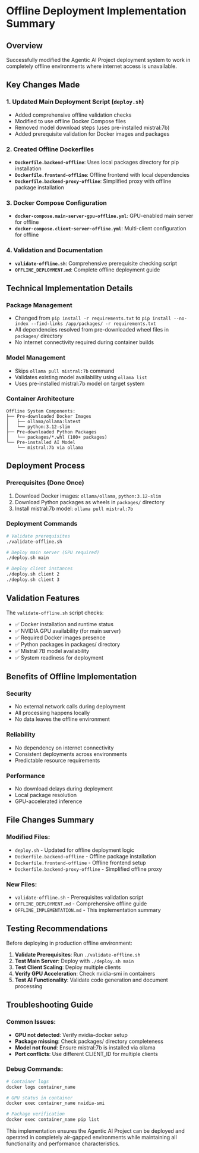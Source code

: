 # Offline Deployment Implementation Summary

## Overview
Successfully modified the Agentic AI Project deployment system to work in completely offline environments where internet access is unavailable.

## Key Changes Made

### 1. Updated Main Deployment Script (`deploy.sh`)
- Added comprehensive offline validation checks
- Modified to use offline Docker Compose files
- Removed model download steps (uses pre-installed mistral:7b)
- Added prerequisite validation for Docker images and packages

### 2. Created Offline Dockerfiles
- **`Dockerfile.backend-offline`**: Uses local packages directory for pip installation
- **`Dockerfile.frontend-offline`**: Offline frontend with local dependencies  
- **`Dockerfile.backend-proxy-offline`**: Simplified proxy with offline package installation

### 3. Docker Compose Configuration
- **`docker-compose.main-server-gpu-offline.yml`**: GPU-enabled main server for offline
- **`docker-compose.client-server-offline.yml`**: Multi-client configuration for offline

### 4. Validation and Documentation
- **`validate-offline.sh`**: Comprehensive prerequisite checking script
- **`OFFLINE_DEPLOYMENT.md`**: Complete offline deployment guide

## Technical Implementation Details

### Package Management
- Changed from `pip install -r requirements.txt` to `pip install --no-index --find-links /app/packages/ -r requirements.txt`
- All dependencies resolved from pre-downloaded wheel files in `packages/` directory
- No internet connectivity required during container builds

### Model Management
- Skips `ollama pull mistral:7b` command
- Validates existing model availability using `ollama list`
- Uses pre-installed mistral:7b model on target system

### Container Architecture
```
Offline System Components:
├── Pre-downloaded Docker Images
│   ├── ollama/ollama:latest
│   └── python:3.12-slim
├── Pre-downloaded Python Packages
│   └── packages/*.whl (100+ packages)
└── Pre-installed AI Model
    └── mistral:7b via ollama
```

## Deployment Process

### Prerequisites (Done Once)
1. Download Docker images: `ollama/ollama`, `python:3.12-slim`
2. Download Python packages as wheels in `packages/` directory
3. Install mistral:7b model: `ollama pull mistral:7b`

### Deployment Commands
```bash
# Validate prerequisites
./validate-offline.sh

# Deploy main server (GPU required)
./deploy.sh main

# Deploy client instances
./deploy.sh client 2
./deploy.sh client 3
```

## Validation Features

The `validate-offline.sh` script checks:
- ✅ Docker installation and runtime status
- ✅ NVIDIA GPU availability (for main server)
- ✅ Required Docker images presence
- ✅ Python packages in packages/ directory
- ✅ Mistral 7B model availability
- ✅ System readiness for deployment

## Benefits of Offline Implementation

### Security
- No external network calls during deployment
- All processing happens locally
- No data leaves the offline environment

### Reliability  
- No dependency on internet connectivity
- Consistent deployments across environments
- Predictable resource requirements

### Performance
- No download delays during deployment
- Local package resolution
- GPU-accelerated inference

## File Changes Summary

### Modified Files:
- `deploy.sh` - Updated for offline deployment logic
- `Dockerfile.backend-offline` - Offline package installation
- `Dockerfile.frontend-offline` - Offline frontend setup  
- `Dockerfile.backend-proxy-offline` - Simplified offline proxy

### New Files:
- `validate-offline.sh` - Prerequisites validation script
- `OFFLINE_DEPLOYMENT.md` - Comprehensive offline guide
- `OFFLINE_IMPLEMENTATION.md` - This implementation summary

## Testing Recommendations

Before deploying in production offline environment:

1. **Validate Prerequisites**: Run `./validate-offline.sh`
2. **Test Main Server**: Deploy with `./deploy.sh main`
3. **Test Client Scaling**: Deploy multiple clients
4. **Verify GPU Acceleration**: Check nvidia-smi in containers
5. **Test AI Functionality**: Validate code generation and document processing

## Troubleshooting Guide

### Common Issues:
- **GPU not detected**: Verify nvidia-docker setup
- **Package missing**: Check packages/ directory completeness  
- **Model not found**: Ensure mistral:7b is installed via ollama
- **Port conflicts**: Use different CLIENT_ID for multiple clients

### Debug Commands:
```bash
# Container logs
docker logs container_name

# GPU status in container  
docker exec container_name nvidia-smi

# Package verification
docker exec container_name pip list
```

This implementation ensures the Agentic AI Project can be deployed and operated in completely air-gapped environments while maintaining all functionality and performance characteristics.
